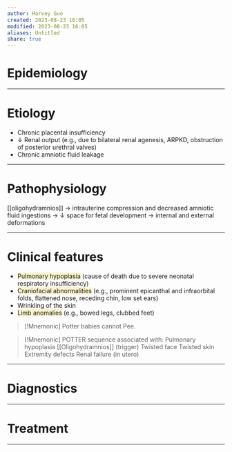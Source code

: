 ```yaml
---
author: Harvey Guo
created: 2023-08-23 16:05
modified: 2023-08-23 16:05
aliases: Untitled
share: true
---
```

# Epidemiology


---
# Etiology
- Chronic placental insufficiency
- ↓ Renal output (e.g., due to bilateral renal agenesis, ARPKD, obstruction of posterior urethral valves)
- Chronic amniotic fluid leakage

---
# Pathophysiology
[[oligohydramnios]] → intrauterine compression and decreased amniotic fluid ingestions → ↓ space for fetal development → internal and external deformations

---
# Clinical features
- <span style="background:rgba(240, 200, 0, 0.2)">Pulmonary hypoplasia</span> (cause of death due to severe neonatal respiratory insufficiency)
- <span style="background:rgba(240, 200, 0, 0.2)">Craniofacial abnormalities</span> (e.g., prominent epicanthal and infraorbital folds, flattened nose, receding chin, low set ears) 
- Wrinkling of the skin 
- <span style="background:rgba(240, 200, 0, 0.2)">Limb anomalies</span> (e.g., bowed legs, clubbed feet)
>[!Mnemonic] 
>Potter babies cannot Pee.

>[!Mnemonic] 
>POTTER sequence associated with:
>Pulmonary hypoplasia
>[[Oligohydramnios]] (trigger)
>Twisted face
>Twisted skin
>Extremity defects
>Renal failure (in utero)

---
# Diagnostics


---
# Treatment


---
